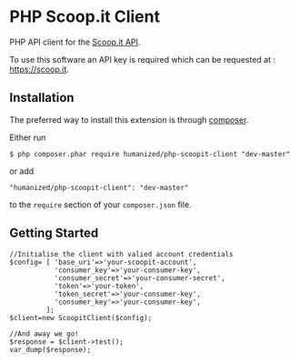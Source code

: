 # PHP Scoop.it Client
PHP API client for the [Scoop.it API](https://www.scoop.it/dev/api/1/intro).

To use this software an API key is required which can be requested at : https://scoop.it.

## Installation

The preferred way to install this extension is through [composer](http://getcomposer.org/download/).

Either run

```
$ php composer.phar require humanized/php-scoopit-client "dev-master"
```

or add

```
"humanized/php-scoopit-client": "dev-master"
```

to the ```require``` section of your `composer.json` file.

## Getting Started

```
//Initialise the client with valied account credentials         
$config= [ 'base_uri'=>'your-scoopit-account',
           'consumer_key'=>'your-consumer-key',
           'consumer_secret'=>'your-consumer-secret',
           'token'=>'your-token',
           'token_secret'=>'your-consumer-key',
           'consumer_key'=>'your-consumer-key',
         ];
$client=new ScoopitClient($config);

//And away we go!
$response = $client->test();
var_dump($response);
```

